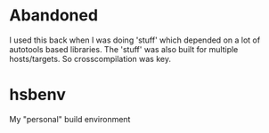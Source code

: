 # Abandoned 
I used this back when I was doing 'stuff' which depended on a lot of autotools based libraries. The 'stuff' was also built for multiple hosts/targets. So crosscompilation was key.

# hsbenv
My "personal" build environment
